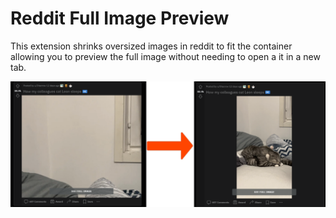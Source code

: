 # Reddit Full Image Preview

This extension shrinks oversized images in reddit to fit the container allowing you to preview the full image without needing to open a it in a new tab. 

![Extension demo](/extension_image.png)